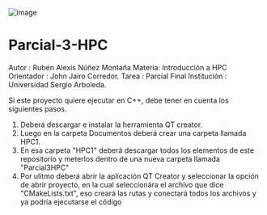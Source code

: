 ![image](https://user-images.githubusercontent.com/110416644/203663496-c8ef14b6-7b98-4f69-99b5-3c71ae4991a0.png)

# Parcial-3-HPC


Autor : Rubén Alexis Núñez Montaña
Materia: Introducción a HPC
Orientador : John Jairo Corredor.
Tarea : Parcial Final
Institución : Universidad Sergio Arboleda.


Si este proyecto quiere ejecutar en C++, debe tener en cuenta los siguientes pasos.
  1. Deberá descargar e instalar la herramienta QT creator.
  2. Luego en la carpeta Documentos deberá crear una carpeta llamada HPC1.
  3. En esa carpeta "HPC1" deberá descargar todos los elementos de este repositorio y meterlos dentro de una nueva carpeta llamada "Parcial3HPC"
  4. Por ulitmo deberá abrir la aplicación QT Creator y seleccionar la opción de abrir proyecto, en la cual seleccionára el archivo que dice "CMakeLists.txt", eso creará las rutas y conectará todos los archivos y ya podría ejecutarse el código
